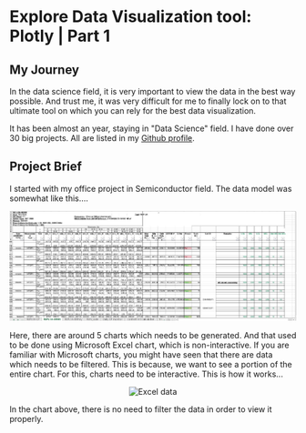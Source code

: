 # Explore Data Visualization tool: Plotly | Part 1
## My Journey
In the data science field, it is very important to view the data in the best way possible. And trust me, it was very difficult for me to finally lock on to that ultimate tool on which you can rely for the best data visualization.

It has been almost an year, staying in "Data Science" field. I have done over 30 big projects. All are listed in my [Github profile](https://github.com/abhi3700).

## Project Brief
I started with my office project in Semiconductor field. The data model was somewhat like this....

<p align="center">
  <img src="./res/1_1.jpg" alt="Excel data" width="" height="">
</p>

Here, there are around 5 charts which needs to be generated. And that used to be done using Microsoft Excel chart, which is non-interactive. If you are familiar with Microsoft charts, you might have seen that there are data which needs to be filtered. This is because, we want to see a portion of the entire chart. For this, charts need to be interactive. This is how it works...

<p align="center">
  <img src="./res/1_2.gif" alt="Excel data" width="" height="">
</p>

In the chart above, there is no need to filter the data in order to view it properly.


